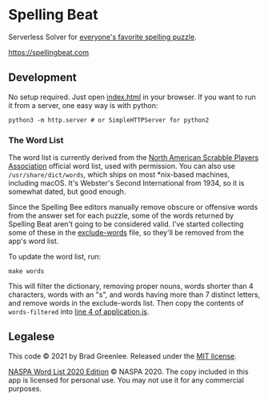 # Spelling Beat

Serverless Solver for [everyone's favorite spelling puzzle](https://www.nytimes.com/puzzles/spelling-bee).

<https://spellingbeat.com>

## Development

No setup required. Just open [index.html](index.html) in your browser. If you want to run it from a server, one easy way is with python:

```
python3 -m http.server # or SimpleHTTPServer for python2
```

### The Word List

The word list is currently derived from the [North American Scrabble Players Association](http:/www.scrabbleplayers.org) official word list, used with permission. You can also use `/usr/share/dict/words`, which ships on most *nix-based machines, including macOS. It's Webster's Second International from 1934, so it is somewhat dated, but good enough.

Since the Spelling Bee editors manually remove obscure or offensive words from the answer set for each puzzle, some of the words returned by Spelling Beat aren't going to be considered valid. I've started collecting some of these in the [exclude-words](exclude-words) file, so they'll be removed from the app's word list.

To update the word list, run:

```
make words
```

This will filter the dictionary, removing proper nouns, words shorter than 4 characters, words with an "s", and words having more than 7 distinct letters, and remove words in the exclude-words list. Then copy the contents of `words-filtered` into [line 4 of application.js](js/application.js#L4).

## Legalese

This code © 2021 by Brad Greenlee. Released under the [MIT license](LICENSE).

[NASPA Word List 2020 Edition](http:/www.scrabbleplayers.org) © NASPA 2020. The copy included in this app is licensed for personal use. You may not use it for any commercial purposes.

